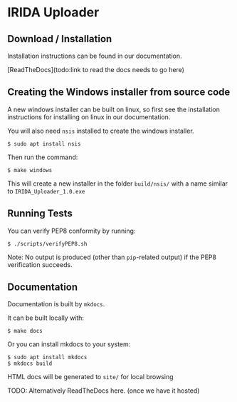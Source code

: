 IRIDA Uploader
==============


Download / Installation
--------------------

Installation instructions can be found in our documentation.

[ReadTheDocs](todo:link to read the docs needs to go here)

Creating the Windows installer from source code
------------------------------

A new windows installer can be built on linux, so first see the installation instructions for installing on linux in our documentation.

You will also need `nsis` installed to create the windows installer.

    $ sudo apt install nsis

Then run the command:

    $ make windows
    
This will create a new installer in the folder `build/nsis/` with a name similar to `IRIDA_Uploader_1.0.exe`

Running Tests
-------------

You can verify PEP8 conformity by running:

    $ ./scripts/verifyPEP8.sh

Note: No output is produced (other than `pip`-related output) if the PEP8 verification succeeds.

Documentation
------------------------------
Documentation is built by `mkdocs`. 

It can be built locally with:

    $ make docs

Or you can install mkdocs to your system:

    $ sudo apt install mkdocs
    $ mkdocs build

HTML docs will be generated to `site/` for local browsing

TODO: Alternatively ReadTheDocs here. (once we have it hosted)
